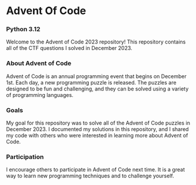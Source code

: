 <h1>Advent Of Code</h1>
<h3>Python 3.12</h3>
<p>
Welcome to the Advent of Code 2023 repository! This repository contains all of the CTF questions I solved in December 2023.

<h3>About Advent of Code</h3>
Advent of Code is an annual programming event that begins on December 1st. Each day, a new programming puzzle is released. The puzzles are designed to be fun and challenging, and they can be solved using a variety of programming languages.

<h3>Goals</h3>
My goal for this repository was to solve all of the Advent of Code puzzles in December 2023. I documented my solutions in this repository, and I shared my code with others who were interested in learning more about Advent of Code.

<h3>Participation</h3>
I encourage others to participate in Advent of Code next time. It is a great way to learn new programming techniques and to challenge yourself.
</p>
